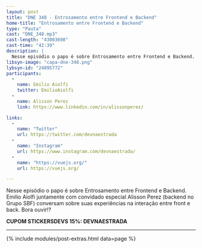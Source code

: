```yaml
---
layout: post
title: "DNE 348 - Entrosamento entre Frontend e Backend"
home-title: "Entrosamento entre Frontend e Backend"
type: "Pauta"
cast: "DNE_348.mp3"
cast-length: "43003698"
cast-time: "42:39"
description: |
  Nesse episódio o papo é sobre Entrosamento entre Frontend e Backend. Emilio Aiolfi juntamente com convidado especial Alisson Perez (backend no Grupo SBF) conversam sobre suas experiências na interação entre front e back. Bora ouvir!?
libsyn-image: "capa-dne-348.png"
lybsyn-id: "24095772"
participants:
  -
    name: Emilio Aiolfi
    twitter: EmilioAiolfi
  -
    name: Alisson Perez
    link: https://www.linkedin.com/in/alissonperez/

links:
  -
    name: "Twitter"
    url: https://twitter.com/devnaestrada
  -
    name: "Instagram"
    url: https://www.instagram.com/devnaestrada/
  -
    name: "https://vuejs.org/"
    url: https://vuejs.org/

---
```


Nesse episódio o papo é sobre Entrosamento entre Frontend e Backend. Emilio Aiolfi juntamente com convidado especial Alisson Perez (backend no Grupo SBF) conversam sobre suas experiências na interação entre front e back. Bora ouvir!?

<strong>CUPOM STICKERSDEVS 15%: DEVNAESTRADA</strong>

---

{% include modules/post-extras.html data=page %}
